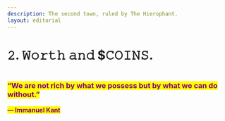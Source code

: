 ```yaml
---
description: The second town, ruled by The Hierophant.
layout: editorial
---
```


# 𝟸. 𝚆𝚘𝚛𝚝𝚑 𝚊𝚗𝚍 $𝙲𝙾𝙸𝙽𝚂.

<figure><img src="../../../../../../.gitbook/assets/pexels-btgl-♡-9570536.jpg" alt=""><figcaption></figcaption></figure>

### <mark style="color:purple;">**“We are not rich by what we possess but by what we can do without.”**</mark>&#x20;

&#x20;                                                                                <mark style="color:purple;">**― Immanuel Kant**</mark>
